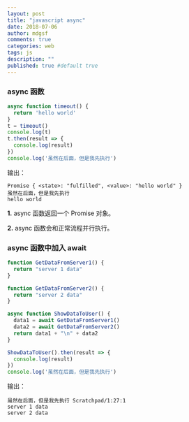 ```yaml
---
layout: post
title: "javascript async"
date: 2018-07-06
author: mdgsf
comments: true
categories: web
tags: js
description: ""
published: true #default true
---
```


### async 函数

```js
async function timeout() {
  return 'hello world'
}
t = timeout()
console.log(t)
t.then(result => {
  console.log(result)
})
console.log('虽然在后面，但是我先执行')
```

输出：

```
Promise { <state>: "fulfilled", <value>: "hello world" }
虽然在后面，但是我先执行
hello world
```

**1.** async 函数返回一个 Promise 对象。

**2.** async 函数会和正常流程并行执行。

### async 函数中加入 await

```js
function GetDataFromServer1() {
  return "server 1 data"
}

function GetDataFromServer2() {
  return "server 2 data"
}

async function ShowDataToUser() {
  data1 = await GetDataFromServer1()
  data2 = await GetDataFromServer2()
  return data1 + "\n" + data2
}

ShowDataToUser().then(result => {
  console.log(result)
})
console.log('虽然在后面，但是我先执行')
```

输出：

```
虽然在后面，但是我先执行 Scratchpad/1:27:1
server 1 data
server 2 data
```
